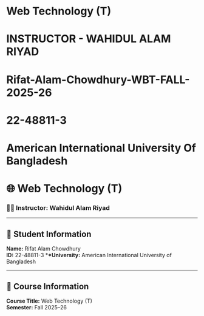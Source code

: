 # Web Technology (T)

# INSTRUCTOR - WAHIDUL ALAM RIYAD

# Rifat-Alam-Chowdhury-WBT-FALL-2025-26

# 22-48811-3

# American International University Of Bangladesh

# 🌐 Web Technology (T)

### 👨‍🏫 Instructor: **Wahidul Alam Riyad**

---

## 👤 Student Information

**Name:** Rifat Alam Chowdhury  
**ID:** 22-48811-3 \***\*University:** American International University of Bangladesh

---

## 🏫 Course Information

**Course Title:** Web Technology (T)  
**Semester:** Fall 2025–26
